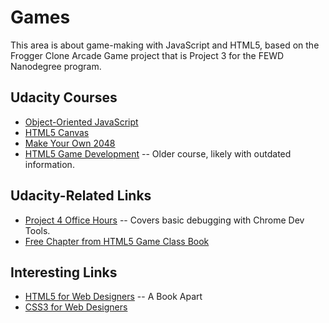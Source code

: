 Games
=====

This area is about game-making with JavaScript and HTML5, based on the Frogger Clone Arcade Game project that is Project 3 for the FEWD Nanodegree program.

Udacity Courses
---------------

* [Object-Oriented JavaScript](https://www.udacity.com/course/ud015)
* [HTML5 Canvas](https://www.udacity.com/course/ud292)
* [Make Your Own 2048](https://www.udacity.com/course/make-your-own-2048--ud248)
* [HTML5 Game Development](https://www.udacity.com/course/html5-game-development--cs255) -- Older course, likely with outdated information.


Udacity-Related Links
---------------------
* [Project 4 Office Hours](https://github.com/udacity/fend-office-hours/tree/master/Debugging/General%20Debugging) -- Covers basic debugging with Chrome Dev Tools.
* [Free Chapter from HTML5 Game Class Book](https://slack-redir.net/link?url=https%3A%2F%2Fs3.amazonaws.com%2Fudacity-hosted-downloads%2FUdacity-HTML5-Game-Development-Insights-Sample.pdf&v=3)


Interesting Links
-----------------
* [HTML5 for Web Designers](http://abookapart.com/products/html5-for-web-designers) -- A Book Apart
* [CSS3 for Web Designers](http://abookapart.com/products/css3-for-web-designers)
